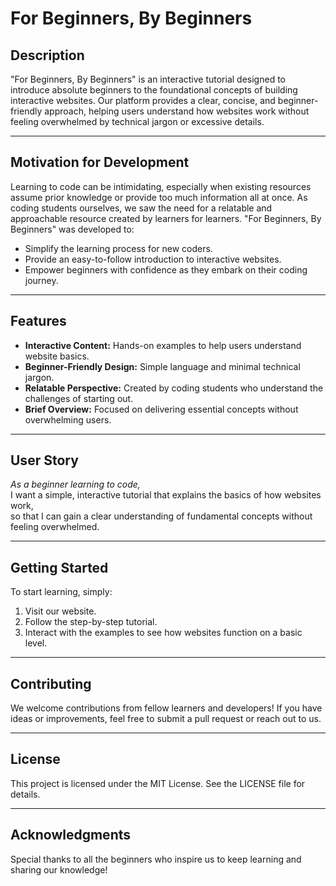# For Beginners, By Beginners

## Description
"For Beginners, By Beginners" is an interactive tutorial designed to introduce absolute beginners to the foundational concepts of building interactive websites. Our platform provides a clear, concise, and beginner-friendly approach, helping users understand how websites work without feeling overwhelmed by technical jargon or excessive details.

---

## Motivation for Development
Learning to code can be intimidating, especially when existing resources assume prior knowledge or provide too much information all at once. As coding students ourselves, we saw the need for a relatable and approachable resource created by learners for learners. "For Beginners, By Beginners" was developed to:

- Simplify the learning process for new coders.
- Provide an easy-to-follow introduction to interactive websites.
- Empower beginners with confidence as they embark on their coding journey.

---

## Features
- **Interactive Content:** Hands-on examples to help users understand website basics.
- **Beginner-Friendly Design:** Simple language and minimal technical jargon.
- **Relatable Perspective:** Created by coding students who understand the challenges of starting out.
- **Brief Overview:** Focused on delivering essential concepts without overwhelming users.

---

## User Story
*As a beginner learning to code,*  
I want a simple, interactive tutorial that explains the basics of how websites work,  
so that I can gain a clear understanding of fundamental concepts without feeling overwhelmed.  

---

## Getting Started
To start learning, simply:
1. Visit our website.
2. Follow the step-by-step tutorial.
3. Interact with the examples to see how websites function on a basic level.

---

## Contributing
We welcome contributions from fellow learners and developers! If you have ideas or improvements, feel free to submit a pull request or reach out to us.

---

## License
This project is licensed under the MIT License. See the LICENSE file for details.

---

## Acknowledgments
Special thanks to all the beginners who inspire us to keep learning and sharing our knowledge!



